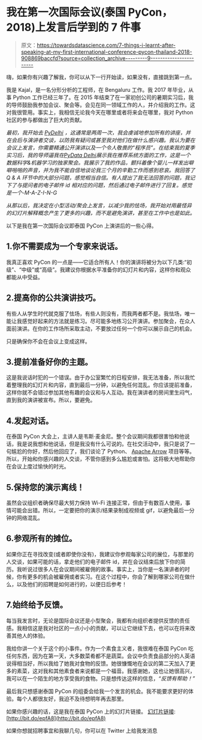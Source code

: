 # 我在第一次国际会议(泰国 PyCon，2018)上发言后学到的 7 件事

> 原文：<https://towardsdatascience.com/7-things-i-learnt-after-speaking-at-my-first-international-conference-pycon-thailand-2018-908869baccfd?source=collection_archive---------9----------------------->

嗨，如果你有兴趣了解我，你可以从下一行开始读，如果没有，直接跳到第一点。

我是 Kajal，是一名分形分析的工程师，在 Bengaluru 工作。我 2017 年毕业，从事 Python 工作已经三年了。在 2015 年结束了在一家初创公司的暑期实习后，我的导师鼓励我参加会议、聚会等。会见在同一领域工作的人，并介绍我的工作。这对我很管用。事实上，我相信无论我今天在哪里或者将来会在哪里，我对 Python 社区的参与都做出了巨大的贡献。

*最初，我开始去* [*PyDelhi*](https://www.meetup.com/en-AU/pydelhi/) *，这通常是两周一次，我会虔诚地参加所有的讲座，并在会后与演讲者交谈，以防我有疑问或甚至我对他们在做什么感兴趣。我认为要在会议上发言，你需要精通公开演讲以及一个令人敬畏的“程序员”。在结束我的夏季实习后，我的导师逼我在*[*PyData Delhi*](https://www.meetup.com/en-AU/PyDataDelhi/)*展示我在推荐系统方面的工作，这是一个数据科学&机器学习的独家聚会。我展示了我的作品，颤抖着像个婴儿一样发出噼噼啪啪的声音，并为我不能自信地谈论我三个月的辛勤工作而感到悲哀。我回答了 Q & A 环节中的大部分问题，感觉相当自信。有人提出了我无法回答的问题，我记下了与提问者的电子邮件 id 相对应的问题，然后通过电子邮件进行了回复。感觉是一个-M-A-Z-I-N-G*

*从那以后，我决定在小型活动/聚会上发言，以减少我的怯场，我开始对用最怪异的幻灯片解释概念产生了更多的兴趣，而不是避免演讲，甚至在工作中也是如此。*

以下是我在第一次国际会议即泰国 PyCon 上演讲后的一些心得。

## 1.你不需要成为一个专家来说话。

我真正喜欢 PyCon 的一点是——它适合所有人！你的演讲将被分为以下几类:“初级”、“中级”或“高级”。我建议你根据水平准备你的幻灯片和内容，这样你和观众都能从中受益。

## 2.提高你的公共演讲技巧。

有些人从学生时代就克服了怯场，有些人则没有，而我两者都不是。我怯场，唯一能让我感觉好起来的方法就是练习。尽可能多地练习公开演讲。参加聚会，在众人面前演讲。在你的工作场所采取主动，不要放过任何一个你可以展示自己的机会。

只是确保你不会在会议上变成这样。

## 3.提前准备好你的主题。

这是我说话时犯的一个错误。由于办公室繁忙的日程安排，我无法准备，所以我忙着整理我的幻灯片和内容，直到最后一分钟，以避免任何混乱。你应该提前准备，这样你就不会错过参加其他有趣的会议和与人互动。我在演讲者的房间里生闷气，直到我的演讲被宣布。所以，要避免。

## 4.发起对话。

在泰国 PyCon 大会上，主讲人是韦斯·麦金尼。整个会议期间我都很害怕和他说话，我是说我想和他说话，但是我没有什么可说的。在社交活动中，我只是说了一句尴尬的你好，然后他回应了，我们谈论了 Python、 [Apache Arrow](https://github.com/apache/arrow) 项目等等。所以，开始和你感兴趣的人交谈，不管你感到多么尴尬或害怕。这将极大地帮助你在会议上度过愉快的时光。

## 5.保持您的演示离线！

虽然会议组织者确保尽最大努力保持 Wi-Fi 连接正常，但由于有数百人使用，事情可能会出错。所以，一定要把你的演示/结果录制成视频或 gif，以避免最后一分钟的网络混乱。

## 6.参观所有的摊位。

如果你正在寻找改变(或者即使你没有)，我建议你参观每家公司的展位，与那里的人交谈，如果可能的话，拿走他们的电子邮件 id，并在会议结束后放下你的简历。我听说过很多人在会议期间被雇佣的故事。事实上，当你是一名演讲者的时候，你有更多的机会被雇佣或者实习。在这个过程中，你会了解到哪家公司在做什么，以及他们的招聘是如何进行的，以便日后参考！

## 7.始终给予反馈。

每当我发言时，无论是国际会议还是小型聚会，我都有向组织者提供反馈的责任感。我相信这是我对社区的一点小小的贡献，可以让它继续下去，也可以在将来改善其他人的体验。

我给你讲一个关于这个的小事件。作为一个素食主义者，我很难在泰国 PyCon 吃任何东西，因为在第一天，大多数菜肴都不是蔬菜。会议中负责食品部分的人英语说得相当好，所以我给了她我对食物的反馈。她很慷慨地在会议的第二天加入了更多的素菜，这对我和其他素食者来说都是一个福音。我感谢她，这也让她很高兴，我可以在一个陌生的地方享受我的食物。只是想传达这样的信息，*“反馈有帮助！”*

最后我只想感谢泰国 PyCon 的组委会给我一个发言的机会。我不能要求更好的体验。每个人都很友好，我迫不及待想明年再去那里。

如果你感兴趣的话，这是我在泰国 PyCon 上的幻灯片链接。
[幻灯片链接](https://speakerdeck.com/kajalp/pycon-thailand-object-detection-with-yolo-in-python):[http://bit.do/epfA8](http://bit.do/epfA8)

如果你想就招聘事宜和我聊几句，你可以在 Twitter 上给我发消息